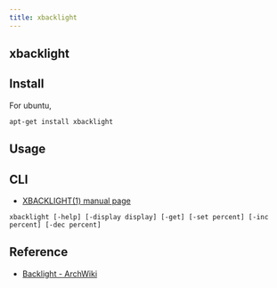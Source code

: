 ```yaml
---
title: xbacklight
---
```


## xbacklight

## Install
For ubuntu,

```
apt-get install xbacklight
```

## Usage


## CLI
* [XBACKLIGHT\(1\) manual page](https://www.x.org/archive/X11R7.5/doc/man/man1/xbacklight.1.html)

```
xbacklight [-help] [-display display] [-get] [-set percent] [-inc percent] [-dec percent]
```


## Reference
* [Backlight \- ArchWiki](https://wiki.archlinux.org/index.php/backlight)
